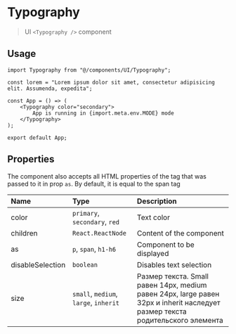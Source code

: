# Typography

> UI `<Typography />` component

## Usage

```tsx
import Typography from "@/components/UI/Typography";

const lorem = "Lorem ipsum dolor sit amet, consectetur adipisicing elit. Assumenda, expedita";

const App = () => (
    <Typography color="secondary">
        App is running in {import.meta.env.MODE} mode
    </Typography>
);

export default App;
```

## Properties

The component also accepts all HTML properties of the tag that was passed to it in prop `as`. By default, it is equal to the span tag

| Name             | Type                                  | Description                                                                                                                   |  
|:-----------------|:--------------------------------------|:------------------------------------------------------------------------------------------------------------------------------|  
| color            | `primary`, `secondary`, `red`         | Text color                                                                                                                    |
| children         | `React.ReactNode`                     | Content of the component                                                                                                      |
| as               | `p`, `span`, `h1-h6`                  | Component to be displayed                                                                                                     |
| disableSelection | `boolean`                             | Disables text selection                                                                                                       |
| size             | `small`, `medium`, `large`, `inherit` | Размер текста. Small равен 14px, medium равен 24px, large равен 32px и inherit наследует размер текста родительского элемента |
